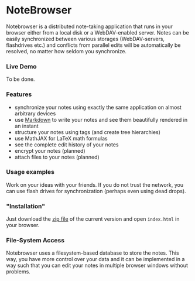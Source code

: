 # NoteBrowser

Notebrowser is a distributed note-taking application that runs in your browser either from a local disk or a WebDAV-enabled server. Notes can be easily synchronized between various storages (WebDAV-servers, flashdrives etc.) and conflicts from parallel edits will be  automatically be resolved, no matter how seldom you synchronize.

### Live Demo

To be done.

### Features

 - synchronize your notes using exactly the same application on almost arbitrary devices
 - use [Markdown](https://en.wikipedia.org/wiki/Markdown) to write your notes and see them beautifully rendered in an instant
 - structure your notes using tags (and create tree hierarchies)
 - use MathJAX for LaTeX math formulas
 - see the complete edit history of your notes
 - encrypt your notes (planned)
 - attach files to your notes (planned)

### Usage examples

Work on your ideas with your friends. If you do not trust the network, you can use flash drives for synchronization (perhaps even using dead drops).

### "Installation"

Just download the [zip file](https://github.com/peter-x/notebrowser/zipball/master) of the current version and open `index.html` in your browser.

### File-System Access

Notebrowser uses a filesystem-based database to store the notes. This way, you have more control over your data and it can be implemented in a way such that you can edit your notes in multiple browser windows without problems.
